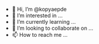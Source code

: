 - 👋 Hi, I’m @kopyaepde
- 👀 I’m interested in ...
- 🌱 I’m currently learning ...
- 💞️ I’m looking to collaborate on ...
- 📫 How to reach me ...

<!---
kopyaepde/kopyaepde is a ✨ special ✨ repository because its `README.md` (this file) appears on your GitHub profile.
You can click the Preview link to take a look at your changes.
--->
